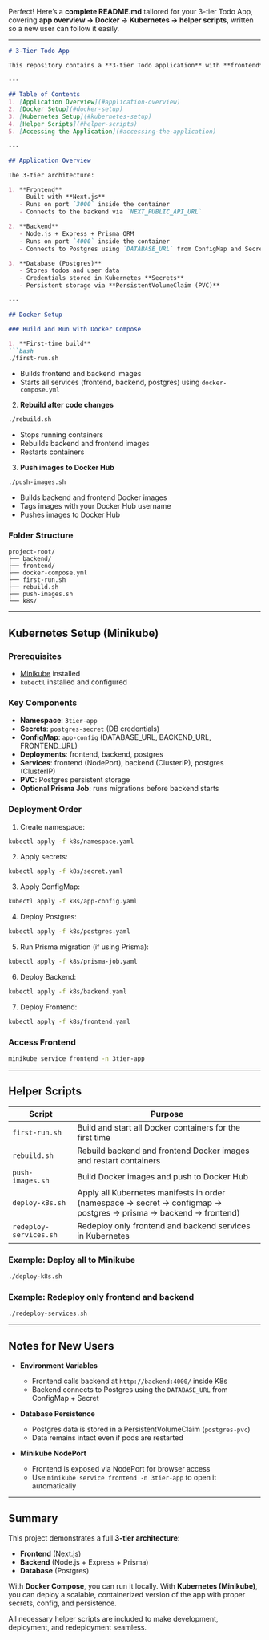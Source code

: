 Perfect! Here’s a **complete README.md** tailored for your 3-tier Todo App, covering **app overview → Docker → Kubernetes → helper scripts**, written so a new user can follow it easily.

---

````markdown
# 3-Tier Todo App

This repository contains a **3-tier Todo application** with **frontend**, **backend**, and **Postgres database**, fully containerized with Docker and deployable on Kubernetes (Minikube). This README guides a new user through setup, Docker usage, Kubernetes deployment, and provided helper scripts.

---

## Table of Contents
1. [Application Overview](#application-overview)
2. [Docker Setup](#docker-setup)
3. [Kubernetes Setup](#kubernetes-setup)
4. [Helper Scripts](#helper-scripts)
5. [Accessing the Application](#accessing-the-application)

---

## Application Overview

The 3-tier architecture:

1. **Frontend**
   - Built with **Next.js**
   - Runs on port `3000` inside the container
   - Connects to the backend via `NEXT_PUBLIC_API_URL`

2. **Backend**
   - Node.js + Express + Prisma ORM
   - Runs on port `4000` inside the container
   - Connects to Postgres using `DATABASE_URL` from ConfigMap and Secrets

3. **Database (Postgres)**
   - Stores todos and user data
   - Credentials stored in Kubernetes **Secrets**
   - Persistent storage via **PersistentVolumeClaim (PVC)**

---

## Docker Setup

### Build and Run with Docker Compose

1. **First-time build**
```bash
./first-run.sh
````

* Builds frontend and backend images
* Starts all services (frontend, backend, postgres) using `docker-compose.yml`

2. **Rebuild after code changes**

```bash
./rebuild.sh
```

* Stops running containers
* Rebuilds backend and frontend images
* Restarts containers

3. **Push images to Docker Hub**

```bash
./push-images.sh
```

* Builds backend and frontend Docker images
* Tags images with your Docker Hub username
* Pushes images to Docker Hub

### Folder Structure

```
project-root/
├── backend/
├── frontend/
├── docker-compose.yml
├── first-run.sh
├── rebuild.sh
├── push-images.sh
└── k8s/
```

---

## Kubernetes Setup (Minikube)

### Prerequisites

* [Minikube](https://minikube.sigs.k8s.io/docs/start/) installed
* `kubectl` installed and configured

### Key Components

* **Namespace**: `3tier-app`
* **Secrets**: `postgres-secret` (DB credentials)
* **ConfigMap**: `app-config` (DATABASE_URL, BACKEND_URL, FRONTEND_URL)
* **Deployments**: frontend, backend, postgres
* **Services**: frontend (NodePort), backend (ClusterIP), postgres (ClusterIP)
* **PVC**: Postgres persistent storage
* **Optional Prisma Job**: runs migrations before backend starts

### Deployment Order

1. Create namespace:

```bash
kubectl apply -f k8s/namespace.yaml
```

2. Apply secrets:

```bash
kubectl apply -f k8s/secret.yaml
```

3. Apply ConfigMap:

```bash
kubectl apply -f k8s/app-config.yaml
```

4. Deploy Postgres:

```bash
kubectl apply -f k8s/postgres.yaml
```

5. Run Prisma migration (if using Prisma):

```bash
kubectl apply -f k8s/prisma-job.yaml
```

6. Deploy Backend:

```bash
kubectl apply -f k8s/backend.yaml
```

7. Deploy Frontend:

```bash
kubectl apply -f k8s/frontend.yaml
```

### Access Frontend

```bash
minikube service frontend -n 3tier-app
```

---

## Helper Scripts

| Script                 | Purpose                                                                                                           |
| ---------------------- | ----------------------------------------------------------------------------------------------------------------- |
| `first-run.sh`         | Build and start all Docker containers for the first time                                                          |
| `rebuild.sh`           | Rebuild backend and frontend Docker images and restart containers                                                 |
| `push-images.sh`       | Build Docker images and push to Docker Hub                                                                        |
| `deploy-k8s.sh`        | Apply all Kubernetes manifests in order (namespace → secret → configmap → postgres → prisma → backend → frontend) |
| `redeploy-services.sh` | Redeploy only frontend and backend services in Kubernetes                                                         |

### Example: Deploy all to Minikube

```bash
./deploy-k8s.sh
```

### Example: Redeploy only frontend and backend

```bash
./redeploy-services.sh
```

---

## Notes for New Users

* **Environment Variables**

  * Frontend calls backend at `http://backend:4000/` inside K8s
  * Backend connects to Postgres using the `DATABASE_URL` from ConfigMap + Secret

* **Database Persistence**

  * Postgres data is stored in a PersistentVolumeClaim (`postgres-pvc`)
  * Data remains intact even if pods are restarted
  
* **Minikube NodePort**

  * Frontend is exposed via NodePort for browser access
  * Use `minikube service frontend -n 3tier-app` to open it automatically

---

## Summary

This project demonstrates a full **3-tier architecture**:

* **Frontend** (Next.js)
* **Backend** (Node.js + Express + Prisma)
* **Database** (Postgres)

With **Docker Compose**, you can run it locally.
With **Kubernetes (Minikube)**, you can deploy a scalable, containerized version of the app with proper secrets, config, and persistence.

All necessary helper scripts are included to make development, deployment, and redeployment seamless.

```